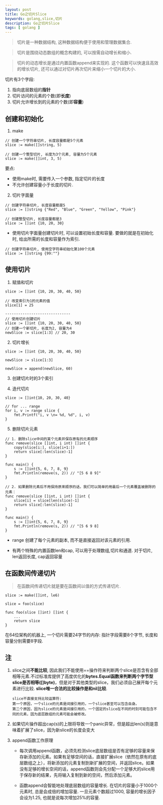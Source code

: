 ```yaml
---
layout: post
title: Go之切片Slice
keywords: golang,slice,切片
description: Go之切片Slice
tags: [ golang ]
---
```


> 切片是一种数据结构, 这种数据结构便于使用和管理数据集合.

> 切片是围绕动态数组的概念构建的, 可以按需自动增长和缩小.

> 切片的动态增长是通过内置函数append来实现的. 这个函数可以快速且高效的增长切片, 还可以通过对切片再次切片来缩小一个切片的大小.

切片有3个字段: 

1. 指向底层数组的**指针**
2. 切片访问的元素的个数(即**长度**)
3. 切片允许增长到的元素的个数(即**容量**)


## 创建和初始化

1. make

```golang
// 创建一个字符串切片, 长度容量都是5个元素
slice := make([]string, 5)

// 创建一个整型切片, 长度为3个元素, 容量为5个元素
slice := make([]int, 3, 5)
```

要点:
* 使用make时, 需要传入一个参数, 指定切片的长度
* 不允许创建容量小于长度的切片.

2. 切片字面量

```golang
// 创建字符串切片, 长度容量都是5
slice := []string {"Red", "Blue", "Green", "Yellow", "Pink"}

// 创建整型切片, 长度容量都是3
slice := []int {10, 20, 30}
```
* 使用切片字面量创建切片时, 可以设置初始长度和容量. 要做的就是在初始化时, 给出所需的长度和容量作为索引.
```golang
// 创建字符串切片, 使用空字符串初始化第100个元素
slice := []string {99:""}
```

## 使用切片

1. 赋值和切片

```golang
slice := []int {10, 20, 30, 40, 50}

// 改变索引为1的元素的值
slice[1] = 25

------------------------------
// 使用切片创建切片
slice := []int {10, 20, 30, 40, 50}
// 创建一个新切片, 长度为2, 容量为4
newSlice := slice[1:3] // 20, 30
```

2. 切片增长

```golang
slice := []int {10, 20, 30, 40, 50}

newSlice := slice[1:3]

newSlice = append(newSlice, 60)
```

3. 创建切片时的3个索引



4. 迭代切片

```golang
slice := []int{10, 20, 30, 40}

// for ... range
for i, v := range slice {
    fmt.Printf("i, v \n= %d, %d", i, v)
}
```

5. 删除切片元素

```golang
// 1. 删除slice中间的某个元素并保存原有的元素顺序
func remove(slice []int, i int) []int {
    copy(slice[i:], slice[i+1:])
    return slice[:len(slice)-1]
}

func main() {
    s := []int{5, 6, 7, 8, 9}
    fmt.Println(remove(s, 2)) // "[5 6 8 9]"
}

// 2. 如果删除元素后不用保持原来顺序的话，我们可以简单的用最后一个元素覆盖被删除的元素：
func remove(slice []int, i int) []int {
    slice[i] = slice[len(slice)-1]
    return slice[:len(slice)-1]
}

func main() {
    s := []int{5, 6, 7, 8, 9}
    fmt.Println(remove(s, 2)) // "[5 6 9 8]
}
```

* range 创建了每个元素的副本, 而不是直接返回对该元素的引用.

* 有两个特殊的内置函数len和cap, 可以用于处理数组,切片和通道. 对于切片, len返回长度, cap返回容量


## 在函数间传递切片
> 在函数间传递切片就是要在函数间以值的方式传递切片.

```golang
slice := make([]int, le6)

slice = foo(slice)

func foo(slice []int) []int {
    ...
    return slice
}
```
在64位架构的机器上, 一个切片需要24字节的内存: 指针字段需要8个字节, 长度和容量分别需要8字段.


## 注
1. slice之间**不能比较**, 因此我们不能使用==操作符来判断两个slice是否含有全部相等元素.不过标准库提供了高度优化的**bytes.Equal函数来判断两个字节型slice是否相等([]byte)**，但是对于其他类型的slice，我们必须自己展开每个元素进行比较. **slice唯一合法的比较操作是和nil比较**.
    ```
    slice不直接支持比较运算符: 
    第一个原因，一个slice的元素是间接引用的，一个slice甚至可以包含自身。
    第二个原因，因为slice的元素是间接引用的，一个固定的slice在不同的时刻可能包含不同的元素，因为底层数组的元素可能会被修改。
    ```

2. 如果切片操作超出cap(s)的上限将导致一个panic异常，但是超出len(s)则是意味着扩展了slice，因为新slice的长度会变大


3. append函数工作原理

    * 每次调用append函数，必须先检测slice底层数组是否有足够的容量来保存新添加的元素。如果有足够空间的话，直接扩展slice（依然在原有的底层数组之上），将新添加的元素复制到新扩展的空间，并返回slice。如果没有足够的增长空间的话，append函数则会先分配一个足够大的slice用于保存新的结果，先将输入复制到新的空间，然后添加元素。
    
    * 函数append会智能地处理底层数组的容量增长. 在切片的容量小于1000个元素时, 总是会成倍的增加容量. 一旦元素个数超过1000, 容量的增长因子会设为1.25, 也就是说每次增加25%的容量.